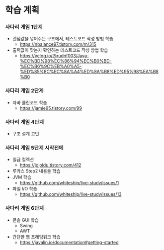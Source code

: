 # 학습 계획

### 사다리 게임 1단계
- 랜덤값을 넣어주는 구조에서, 테스트코드 작성 방법 학습
    - https://nbalance97.tistory.com/m/315
- 출력값이 맞는지 확인하는 테스트코드 작성 방법 학습
    - https://velog.io/@rudnf003/Java-%EC%BD%98%EC%86%94%EC%B0%BD-%EC%B6%9C%EB%A0%A5-%ED%85%8C%EC%8A%A4%ED%8A%B8%ED%95%98%EA%B8%B0

### 사다리 게임 2단계
- 자바 클린코드 학습
  - https://jamie95.tistory.com/99

### 사다리 게임 4단계
- 구조 설계 고민

### 사다리 게임 5단계 시작전에
- 일급 컬렉션
  - https://jojoldu.tistory.com/412
- 루카스 Step2 내용들 학습
- JVM 학습
  - https://github.com/whiteship/live-study/issues/1
- 파일 I/O 학습
  - https://github.com/whiteship/live-study/issues/13

### 사다리 게임 6단계
- 콘솔 GUI 학습
    - Swing
    - AWT
- 간단한 웹 프레임워크 학습
    - https://javalin.io/documentation#getting-started 

